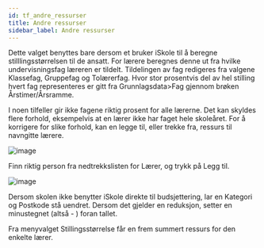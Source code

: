 ```yaml
---
id: tf_andre_ressurser
title: Andre ressurser
sidebar_label: Andre ressurser
---
```


Dette valget benyttes bare dersom et bruker iSkole til å beregne stilllingsstørrelsen til de ansatt. For lærere beregnes denne ut fra hvilke undervisningsfag læreren er tildelt. Tildelingen av fag redigeres fra valgene Klassefag, Gruppefag og Tolærerfag. Hvor stor prosentvis del av hel stilling hvert fag representeres er gitt fra Grunnlagsdata>Fag gjennom brøken Årstimer/Årsramme.

I noen tilfeller gir ikke fagene riktig prosent for alle lærerne. Det kan skyldes flere forhold, eksempelvis at en lærer ikke har faget hele skoleåret. For å korrigere for slike forhold, kan en legge til, eller trekke fra, ressurs til navngitte lærere.

![image](https://user-images.githubusercontent.com/80097133/117817919-61145f00-b268-11eb-80aa-28c4bcc11a45.png)

Finn riktig person fra nedtrekkslisten for Lærer, og trykk på Legg til. 

![image](https://user-images.githubusercontent.com/80097133/117818627-16471700-b269-11eb-926d-822cf06df1d3.png)

Dersom skolen ikke benytter iSkole direkte til budsjettering, lar en Kategori og Postkode stå uendret. Dersom det gjelder en reduksjon, setter en minustegnet (altså - ) foran tallet.

Fra menyvalget Stillingsstørrelse får en frem summert ressurs for den enkelte lærer.
